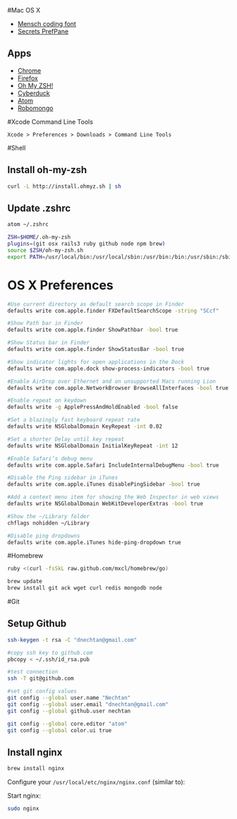 #Mac OS X

* [Mensch coding font](http://robey.lag.net/2010/06/21/mensch-font.html)
* [Secrets PrefPane](http://secrets.blacktree.com/)

Apps
----
* [Chrome](http://www.chromium.org/getting-involved/dev-channel)
* [Firefox](http://www.mozilla.org/en-US/firefox/beta/)
* [Oh My ZSH!](http://ohmyz.sh/)
* [Cyberduck](http://cyberduck.io/)
* [Atom](https://atom.io/)
* [Robomongo](http://www.robomongo.org/)


#Xcode Command Line Tools

`Xcode > Preferences > Downloads > Command Line Tools`



#Shell

Install oh-my-zsh
---------------
```bash
curl -L http://install.ohmyz.sh | sh
```

Update .zshrc
-------------
```bash
atom ~/.zshrc
```


```bash
ZSH=$HOME/.oh-my-zsh
plugins=(git osx rails3 ruby github node npm brew)
source $ZSH/oh-my-zsh.sh
export PATH=/usr/local/bin:/usr/local/sbin:/usr/bin:/bin:/usr/sbin:/sbin:/usr/local/mysql/bin:/usr/X11/bin
```

# OS X Preferences

```bash
#Use current directory as default search scope in Finder
defaults write com.apple.finder FXDefaultSearchScope -string "SCcf"

#Show Path bar in Finder
defaults write com.apple.finder ShowPathbar -bool true

#Show Status bar in Finder
defaults write com.apple.finder ShowStatusBar -bool true

#Show indicator lights for open applications in the Dock
defaults write com.apple.dock show-process-indicators -bool true

#Enable AirDrop over Ethernet and on unsupported Macs running Lion
defaults write com.apple.NetworkBrowser BrowseAllInterfaces -bool true

#Enable repeat on keydown
defaults write -g ApplePressAndHoldEnabled -bool false

#Set a blazingly fast keyboard repeat rate
defaults write NSGlobalDomain KeyRepeat -int 0.02

#Set a shorter Delay until key repeat
defaults write NSGlobalDomain InitialKeyRepeat -int 12

#Enable Safari’s debug menu
defaults write com.apple.Safari IncludeInternalDebugMenu -bool true

#Disable the Ping sidebar in iTunes
defaults write com.apple.iTunes disablePingSidebar -bool true

#Add a context menu item for showing the Web Inspector in web views
defaults write NSGlobalDomain WebKitDeveloperExtras -bool true

#Show the ~/Library folder
chflags nohidden ~/Library

#Disable ping dropdowns
defaults write com.apple.iTunes hide-ping-dropdown true

```

#Homebrew


```bash
ruby <(curl -fsSkL raw.github.com/mxcl/homebrew/go)
```

```bash
brew update
brew install git ack wget curl redis mongodb node

```

#Git

Setup Github
------------
```bash
ssh-keygen -t rsa -C "dnechtan@gmail.com"

#copy ssh key to github.com
pbcopy < ~/.ssh/id_rsa.pub

#test connection
ssh -T git@github.com

#set git config values
git config --global user.name "Nechtan"
git config --global user.email "dnechtan@gmail.com"
git config --global github.user nechtan

git config --global core.editor "atom"
git config --global color.ui true
```

Install nginx
--------------
```bash
brew install nginx
```
Configure your ```/usr/local/etc/nginx/nginx.conf``` (similar to):

Start nginx:
```bash
sudo nginx
```
